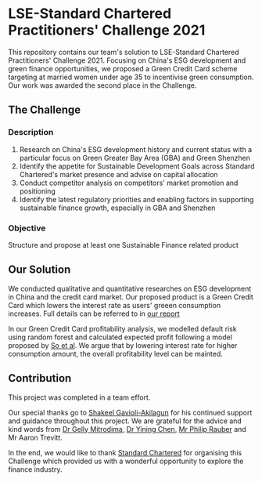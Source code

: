 # LSE-Standard Chartered Practitioners' Challenge 2021

This repository contains our team's solution to LSE-Standard Chartered Practitioners' Challenge 2021. Focusing on China's ESG development and green finance opportunities, we proposed a Green Credit Card scheme targeting at married women under age 35 to incentivise green consumption. Our work was awarded the second place in the Challenge.

## The Challenge 

### Description

1. Research on China's ESG development history and current status with a particular focus on Green Greater Bay Area (GBA) and Green Shenzhen
2. Identify the appetite for Sustainable Development Goals across Standard Chartered's market presence and advise on capital allocation
3. Conduct competitor analysis on competitors' market promotion and positioning
4. Identify the latest regulatory priorities and enabling factors in supporting sustainable finance growth, especially in GBA and Shenzhen


### Objective

Structure and propose at least one Sustainable Finance related product

## Our Solution

We conducted qualitative and quantitative researches on ESG development in China and the credit card market. Our proposed product is a Green Credit Card which lowers the interest rate as users' greeen consumption increases. Full details can be referred to in [our report](https://github.com/p-8s/Green-Credit-Card/blob/master/Report.pdf)

In our Green Credit Card profitability analysis, we modelled default risk using random forest and calculated expected profit following a model proposed by [So et al](https://www.sciencedirect.com/science/article/abs/pii/S0167923613002625). We argue that by lowering interest rate for higher consumption amount, the overall profitability level can be mainted. 

## Contribution

This project was completed in a team effort.

Our special thanks go to [Shakeel Gavioli-Akilagun](https://github.com/Shakeel95) for his continued support and guidance throughout this project. We are grateful for the advice and kind words from [Dr Gelly Mitrodima](https://www.lse.ac.uk/Statistics/People/Dr-Gelly-Mitrodima), [Dr Yining Chen](https://www.lse.ac.uk/Statistics/People/Dr-Yining-Chen), [Mr Philip Rauber](https://info.lse.ac.uk/current-students/lse-life/about/people/philip-rauber) and Mr Aaron Trevitt.

In the end, we would like to thank [Standard Chartered](https://www.sc.com/cn/en/) for organising this Challenge which provided us with a wonderful opportunity to explore the finance industry.
